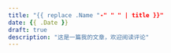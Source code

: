 ```yaml
---
title: "{{ replace .Name "-" " " | title }}"
date: {{ .Date }}
draft: true
description: "这是一篇我的文章，欢迎阅读评论"
---
```



